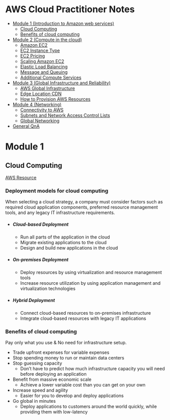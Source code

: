# AWS Cloud Practitioner Notes

-   [Module 1 (Introduction to Amazon web services)](#module-1)
    -   [Cloud Computing](#cloud-computing)
    -   [Benefits of cloud computing](#benefits-of-cloud-computing)
-   [Module 2 (Compute in the cloud)](./module-2)
    -   [Amazon EC2](./module-2#amazon-ec2)
    -   [EC2 Instance Type](./module-2#ec2-instances-type)
    -   [EC2 Pricing](./module-2#ec2-pricing)
    -   [Scaling Amazon EC2](./module-2#scaling-amazon-ec2)
    -   [Elastic Load Balancing](./module-2#elastic-load-balancing)
    -   [Message and Queuing](./module-2#message-and-queuing)
    -   [Additional Compute Services](./module-2#additional-compute-services)
-   [Module 3 (Global Infrastructure and Reliability)](./module-3)
    -   [AWS Global Infrastructure](./module-3#aws-global-infrastructure)
    -   [Edge Location CDN](./module-3#edge-location-cdn)
    -   [How to Provision AWS Resources](./module-3#how-to-provision-aws-resources)
-   [Module 4 (Networking)](./module-4)
    -   [Connectivity to AWS](./module-4#connectivity-to-aws)
    -   [Subnets and Network Access Control Lists](./module-4#subnets-and-network-access-control-lists)
    -   [Global Networking](./module-4#global-networking)
-   [General QnA](./QnA)

# Module 1

## Cloud Computing

[AWS Resource](https://explore.skillbuilder.aws/learn/course/134/play/93606/aws-cloud-practitioner-essentials)

### Deployment models for cloud computing

When selecting a cloud strategy, a company must consider factors such as required cloud application components, preferred resource management tools, and any legacy IT infrastructure requirements.

-   ##### Cloud-based Deployment
    -   Run all parts of the application in the cloud
    -   Migrate existing applications to the cloud
    -   Design and build new applications in the cloud
-   ##### On-premises Deployment
    -   Deploy resources by using virtualization and resource management tools
    -   Increase resource utilization by using application management and virtualization technologies
-   ##### Hybrid Deployment
    -   Connect cloud-based resources to on-premises infrastructure
    -   Integrate cloud-based resources with legacy IT applications

### Benefits of cloud computing

Pay only what you use & No need for infrastructure setup.

-   Trade upfront expenses for variable expenses
-   Stop spending money to run or maintain data centers
-   Stop guessing capacity
    -   Don’t have to predict how much infrastructure capacity you will need before deploying an application
-   Benefit from massive economic scale
    -   Achieve a lower variable cost than you can get on your own
-   Increase speed and agility
    -   Easier for you to develop and deploy applications
-   Go global in minutes
    -   Deploy applications to customers around the world quickly, while providing them with low-latency
